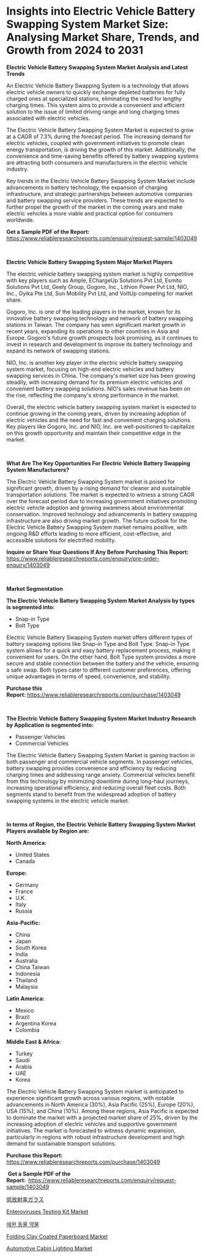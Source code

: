<p><h1>Insights into Electric Vehicle Battery Swapping System Market Size: Analysing Market Share, Trends, and Growth from 2024 to 2031</h1></p><p><strong>Electric Vehicle Battery Swapping System Market Analysis and Latest Trends</strong></p>
<p><p>An Electric Vehicle Battery Swapping System is a technology that allows electric vehicle owners to quickly exchange depleted batteries for fully charged ones at specialized stations, eliminating the need for lengthy charging times. This system aims to provide a convenient and efficient solution to the issue of limited driving range and long charging times associated with electric vehicles.</p><p>The Electric Vehicle Battery Swapping System Market is expected to grow at a CAGR of 7.3% during the forecast period. The increasing demand for electric vehicles, coupled with government initiatives to promote clean energy transportation, is driving the growth of this market. Additionally, the convenience and time-saving benefits offered by battery swapping systems are attracting both consumers and manufacturers in the electric vehicle industry.</p><p>Key trends in the Electric Vehicle Battery Swapping System Market include advancements in battery technology, the expansion of charging infrastructure, and strategic partnerships between automotive companies and battery swapping service providers. These trends are expected to further propel the growth of the market in the coming years and make electric vehicles a more viable and practical option for consumers worldwide.</p></p>
<p><strong>Get a Sample PDF of the Report:&nbsp;</strong> <a href="https://www.reliableresearchreports.com/enquiry/request-sample/1403049">https://www.reliableresearchreports.com/enquiry/request-sample/1403049</a></p>
<p>&nbsp;</p>
<p><strong>Electric Vehicle Battery Swapping System Major Market Players</strong></p>
<p><p>The electric vehicle battery swapping system market is highly competitive with key players such as Ample, EChargeUp Solutions Pvt Ltd, Esmito Solutions Pvt Ltd, Geely Group, Gogoro, Inc., Lithion Power Pvt Ltd, NIO, Inc., Oyika Pte Ltd, Sun Mobility Pvt Ltd, and VoltUp competing for market share.</p><p>Gogoro, Inc. is one of the leading players in the market, known for its innovative battery swapping technology and network of battery swapping stations in Taiwan. The company has seen significant market growth in recent years, expanding its operations to other countries in Asia and Europe. Gogoro's future growth prospects look promising, as it continues to invest in research and development to improve its battery technology and expand its network of swapping stations.</p><p>NIO, Inc. is another key player in the electric vehicle battery swapping system market, focusing on high-end electric vehicles and battery swapping services in China. The company's market size has been growing steadily, with increasing demand for its premium electric vehicles and convenient battery swapping solutions. NIO's sales revenue has been on the rise, reflecting the company's strong performance in the market.</p><p>Overall, the electric vehicle battery swapping system market is expected to continue growing in the coming years, driven by increasing adoption of electric vehicles and the need for fast and convenient charging solutions. Key players like Gogoro, Inc. and NIO, Inc. are well-positioned to capitalize on this growth opportunity and maintain their competitive edge in the market.</p></p>
<p>&nbsp;</p>
<p><strong>What Are The Key Opportunities For Electric Vehicle Battery Swapping System Manufacturers?</strong></p>
<p><p>The Electric Vehicle Battery Swapping System market is poised for significant growth, driven by a rising demand for cleaner and sustainable transportation solutions. The market is expected to witness a strong CAGR over the forecast period due to increasing government initiatives promoting electric vehicle adoption and growing awareness about environmental conservation. Improved technology and advancements in battery swapping infrastructure are also driving market growth. The future outlook for the Electric Vehicle Battery Swapping System market remains positive, with ongoing R&D efforts leading to more efficient, cost-effective, and accessible solutions for electrified mobility.</p></p>
<p><strong>Inquire or Share Your Questions If Any Before Purchasing This Report:</strong> <a href="https://www.reliableresearchreports.com/enquiry/pre-order-enquiry/1403049">https://www.reliableresearchreports.com/enquiry/pre-order-enquiry/1403049</a></p>
<p>&nbsp;</p>
<p><strong>Market Segmentation</strong></p>
<p><strong>The Electric Vehicle Battery Swapping System Market Analysis by types is segmented into:</strong></p>
<p><ul><li>Snap-in Type</li><li>Bolt Type</li></ul></p>
<p><p>Electric Vehicle Battery Swapping System market offers different types of battery swapping options like Snap-in Type and Bolt Type. Snap-in Type system allows for a quick and easy battery replacement process, making it convenient for users. On the other hand, Bolt Type system provides a more secure and stable connection between the battery and the vehicle, ensuring a safe swap. Both types cater to different customer preferences, offering unique advantages in terms of speed, convenience, and stability.</p></p>
<p><strong>Purchase this Report:&nbsp;</strong><a href="https://www.reliableresearchreports.com/purchase/1403049">https://www.reliableresearchreports.com/purchase/1403049</a></p>
<p>&nbsp;</p>
<p><strong>The Electric Vehicle Battery Swapping System Market Industry Research by Application is segmented into:</strong></p>
<p><ul><li>Passenger Vehicles</li><li>Commercial Vehicles</li></ul></p>
<p><p>The Electric Vehicle Battery Swapping System Market is gaining traction in both passenger and commercial vehicle segments. In passenger vehicles, battery swapping provides convenience and efficiency by reducing charging times and addressing range anxiety. Commercial vehicles benefit from this technology by minimizing downtime during long-haul journeys, increasing operational efficiency, and reducing overall fleet costs. Both segments stand to benefit from the widespread adoption of battery swapping systems in the electric vehicle market.</p></p>
<p>&nbsp;</p>
<p><strong>In terms of Region, the Electric Vehicle Battery Swapping System Market Players available by Region are:</strong></p>
<p>
    <p> <strong> North America: </strong>
        <ul>
            <li>United States</li>
            <li>Canada</li>
        </ul>
        </p> 
    <p> <strong> Europe: </strong>
        <ul>
            <li>Germany</li>
            <li>France</li>
            <li>U.K.</li>
            <li>Italy</li>
            <li>Russia</li>
        </ul>
        </p> 
    <p> <strong> Asia-Pacific: </strong>
        <ul>
            <li>China</li>
            <li>Japan</li>
            <li>South Korea</li>
            <li>India</li>
            <li>Australia</li>
            <li>China Taiwan</li>
            <li>Indonesia</li>
            <li>Thailand</li>
            <li>Malaysia</li>
        </ul>
        </p> 
    <p> <strong> Latin America: </strong>
        <ul>
            <li>Mexico</li>
            <li>Brazil</li>
            <li>Argentina Korea</li>
            <li>Colombia</li>
        </ul>
        </p> 
    <p> <strong> Middle East & Africa: </strong>
        <ul>
            <li>Turkey</li>
            <li>Saudi</li>
            <li>Arabia</li>
            <li>UAE</li>
            <li>Korea</li>
        </ul>
    </p>
    </p>
<p><p>The Electric Vehicle Battery Swapping System market is anticipated to experience significant growth across various regions, with notable advancements in North America (30%), Asia Pacific (25%), Europe (20%), USA (15%), and China (10%). Among these regions, Asia Pacific is expected to dominate the market with a projected market share of 25%, driven by the increasing adoption of electric vehicles and supportive government initiatives. The market is forecasted to witness dynamic expansion, particularly in regions with robust infrastructure development and high demand for sustainable transport solutions.</p></p>
<p><strong>Purchase this Report: </strong><a href="https://www.reliableresearchreports.com/purchase/1403049">https://www.reliableresearchreports.com/purchase/1403049</a></p>
<p>&nbsp;<strong>Get a Sample PDF of the Report:&nbsp;&nbsp;</strong><a href="https://www.reliableresearchreports.com/enquiry/request-sample/1403049">https://www.reliableresearchreports.com/enquiry/request-sample/1403049</a></p>
<p><strong></strong></p>
<p><p><a href="https://medium.com/@andreannehane2023/%E4%BD%8E%E6%94%BE%E5%B0%84%E7%8E%87%E3%82%AC%E3%83%A9%E3%82%B9%E5%B8%82%E5%A0%B4%E3%81%AE%E8%A6%8F%E6%A8%A1-cagr-%E3%83%88%E3%83%AC%E3%83%B3%E3%83%89-2024-2030-f1f62dea49dc">低放射率ガラス</a></p><p><a href="https://github.com/Sherrillcrooksxa8i18ucf2m/Market-Research-Report-List-1/blob/main/enteroviruses-testing-kit-market.md">Enteroviruses Testing Kit Market</a></p><p><a href="https://medium.com/@ivatkmkqnybaev9/%EC%95%A0%EC%99%84%EB%8F%99%EB%AC%BC-%EC%9D%98%EC%95%BD%ED%92%88-%EC%8B%9C%EC%9E%A5-%EC%A0%90%EC%9C%A0%EC%9C%A8-%EB%B3%80%ED%99%94-%EB%B0%8F-%EC%8B%9C%EC%9E%A5-%EC%84%B1%EC%9E%A5-%EC%B6%94%EC%84%B8-2024%EB%85%84%EB%B6%80%ED%84%B0-2031%EB%85%84%EA%B9%8C%EC%A7%80-f33cf5959c3d">애완 동물 약물</a></p><p><a href="https://github.com/Chiragrp22/Market-Research-Report-List-3/blob/main/folding-clay-coated-paperboard-market.md">Folding Clay Coated Paperboard Market</a></p><p><a href="https://view.publitas.com/reportprime-1/decoding-the-automotive-cabin-lighting-market-a-deep-dive-into-the-latest-market-trends-market-segmentation-and-competitive-analysis/">Automotive Cabin Lighting Market</a></p></p>